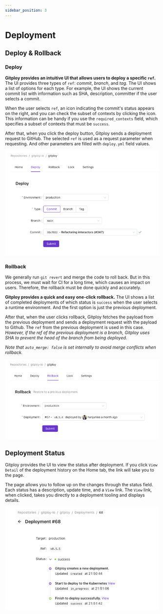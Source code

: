 ```yaml
---
sidebar_position: 3
---
```


# Deployment

## Deploy & Rollback

### Deploy
**Gitploy provides an intuitive UI that allows users to deploy a specific `ref`.** The UI provides three types of `ref`: *commit*, *branch*, and *tag*. The UI shows a list of options for each type. For example, the UI shows the current commit list with information such as SHA, description, committer if the user selects a commit.

When the user selects `ref`, an icon indicating the commit's status appears on the right, and you can check the subset of contexts by clicking the icon. This information can be handy if you use the `required_contexts` field, which specifies a subset of contexts that must be `success`.

After that, when you click the deploy button, Gitploy sends a deployment request to GitHub. The selected `ref` is used as a request parameter when requesting. And other parameters are filled with `deploy.yml` field values.

![Deploy](../../static/img/docs/deploy.png)

### Rollback
We generally run `git revert` and merge the code to roll back. But in this process, we must wait for CI for a long time, which causes an impact on users. Therefore, the rollback must be done quickly and accurately.

**Gitploy provides a quick and easy one-click rollback.** The UI shows a list of completed deployments of which status is `success` when the user selects a runtime environment. And the first option is just the previous deployment.

After that, when the user clicks rollback, Gitploy fetches the payload from the previous deployment and sends a deployment request with the payload to Github. The `ref` from the previous deployment is used in this case. *However, if the ref of the previous deployment is a branch, Gitploy uses SHA to prevent the head of the branch from being deployed.* 

*Note that `auto_merge: false` is set internally to avoid merge conflicts when rollback.*

![Rollback](../../static/img/docs/rollback.png)

## Deployment Status
Gitploy provides the UI to view the status after deployment. If you click `View Detail` of the deployment history on the Home tab, the link will take you to the page. 

The page allows you to follow up on the changes through the status field. Each status has a description, update time, and a `View` link. The `View` link, when clicked, takes you directly to a deployment tooling and displays details.

![Status](../../static/img/docs/status.png)